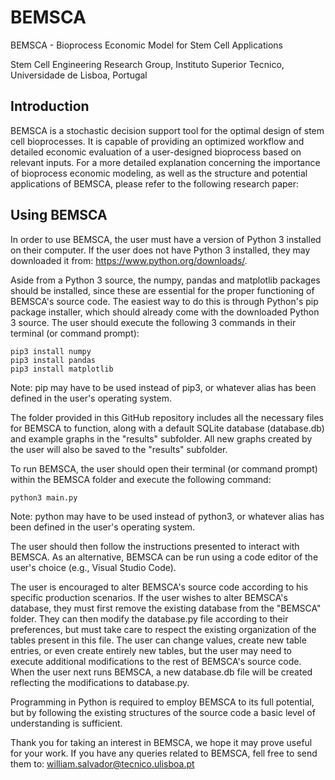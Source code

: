 # BEMSCA
BEMSCA - Bioprocess Economic Model for Stem Cell Applications

Stem Cell Engineering Research Group, Instituto Superior Tecnico, Universidade de Lisboa, Portugal

## Introduction
BEMSCA is a stochastic decision support tool for the optimal design of stem cell bioprocesses. It is capable of providing an optimized workflow and detailed economic evaluation of a user-designed bioprocess based on relevant inputs. For a more detailed explanation concerning the importance of bioprocess economic modeling, as well as the structure and potential applications of BEMSCA, please refer to the following research paper:

## Using BEMSCA
In order to use BEMSCA, the user must have a version of Python 3 installed on their computer. If the user does not have Python 3 installed, they may downloaded it from: https://www.python.org/downloads/.

Aside from a Python 3 source, the numpy, pandas and matplotlib packages should be installed, since these are essential for the proper functioning of BEMSCA's source code. The easiest way to do this is through Python's pip package installer, which should already come with the downloaded Python 3 source. The user should execute the following 3 commands in their terminal (or command prompt):

```
pip3 install numpy
pip3 install pandas
pip3 install matplotlib
```

Note: pip may have to be used instead of pip3, or whatever alias has been defined in the user's operating system.

The folder provided in this GitHub repository includes all the necessary files for BEMSCA to function, along with a default SQLite database (database.db) and example graphs in the "results" subfolder. All new graphs created by the user will also be saved to the "results" subfolder.

To run BEMSCA, the user should open their terminal (or command prompt) within the BEMSCA folder and execute the following command:

```
python3 main.py
```

Note: python may have to be used instead of python3, or whatever alias has been defined in the user's operating system.

The user should then follow the instructions presented to interact with BEMSCA. As an alternative, BEMSCA can be run using a code editor of the user's choice (e.g., Visual Studio Code).

The user is encouraged to alter BEMSCA's source code according to his specific production scenarios. If the user wishes to alter BEMSCA's database, they must first remove the existing database from the "BEMSCA" folder. They can then modify the database.py file according to their preferences, but must take care to respect the existing organization of the tables present in this file. The user can change values, create new table entries, or even create entirely new tables, but the user may need to execute additional modifications to the rest of BEMSCA's source code. When the user next runs BEMSCA, a new database.db file will be created reflecting the modifications to database.py.

Programming in Python is required to employ BEMSCA to its full potential, but by following the existing structures of the source code a basic level of understanding is sufficient.

Thank you for taking an interest in BEMSCA, we hope it may prove useful for your work. If you have any queries related to BEMSCA, fell free to send them to: william.salvador@tecnico.ulisboa.pt
